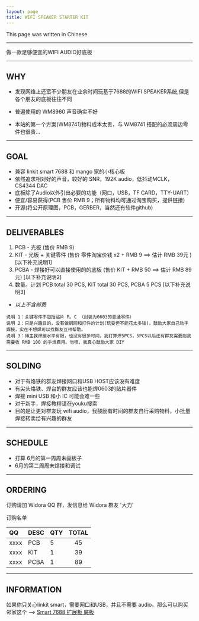 ```yaml
---
layout: page
title: WIFI SPEAKER STARTER KIT
---
```


<div class="message">
  This page was written in Chinese
</div>

--------

<div class="message">
  做一款足够便宜的WIFI AUDIO好底板
</div>

--------

## WHY

* 发现网络上还蛮不少朋友在业余时间玩基于7688的WIFI SPEAKER系统,但是各个朋友的底板往往不同

* 普遍使用的 WM8960 声音确实不好

* 本站的第一个方案(WM8741)物料成本太贵，与 WM8741 搭配的必须周边零件也很贵...

--------

## GOAL

* 兼容 linkit smart 7688 和 mango 家的小核心板
* 依然追求相对好的声音，较好的 SNR，192K audio，低抖动MCLK，CS4344 DAC
* 底板除了Audio以外引出必要的功能（网口，USB，TF CARD，TTY-UART）
* 便宜/容易获得(PCB 售价 RMB 9；所有物料均可通过淘宝购买，提供链接)
* 开源(将公开原理图，PCB，GERBER，当然还有软件github)

--------

## DELIVERABLES

1. PCB - 光板 (售价 RMB 9)
2. KIT - 光板 + 关键零件 (售价 零件淘宝价钱 x2 + RMB 9 ==> 估计 RMB 39元 )  [以下补充说明1]
3. PCBA - 焊接好可以直接使用的的底板 (售价 KIT + RMB 50 ==> 估计 RMB 89 元)  [以下补充说明2]
4. 数量。计划 PCB total 30 PCS, KIT total 30 PCS, PCBA 5 PCS  [以下补充说明3]

* _以上不含邮费_

```
说明 1：关键零件不包括贴片 R，C （封装为0603的普通零件）
说明 2：只是兴趣目的，没有做钢网和打件的计划(玩耍但不能花太多钱)，鼓励大家自己动手焊接，实在不想焊可以找群友互相帮助。
说明 3：博主我焊接水平有限，也没有很多时间，我打算焊5PCS，5PCS以后还有群友需要则我需要收 RMB 100 的手焊费用。勿喷，我真心鼓励大家 DIY
```

--------

## SOLDING 

* 对于有烙铁的群友焊接网口和USB HOST应该没有难度
* 有尖头烙铁、焊台的群友应该也能焊0603的贴片器件
* 焊接 mini USB 和小 IC 可能会难一些
* 对于新手，焊接教程请在youku搜索
* 目的是让更对群友玩 wifi audio，我鼓励有时间的群友自行采购物料，小批量焊接转卖给有兴趣的群友

--------

## SCHEDULE

* 打算 6月的第一周周末画板子
* 6月的第二周周末焊接和调试

--------

## ORDERING

订购请加 Widora QQ 群，发信息给 Widora 群友 '大力'

订购名单

| QQ          |  DESC        |     QTY     |  TOTAL    |
| :---        | :---         | :---        |  :---:    |
| xxxx        |  PCB         | 5           |  45       |
| xxxx        |  KIT         | 1           |  39       |
| xxxx        |  PCBA        | 1           |  89       |

--------

## INFORMATION

如果你只关心linkit smart，需要网口和USB，并且不需要 audio。那么可以购买邻家这个 --> [Smart 7688 扩展板 底板](https://item.taobao.com/item.htm?id=528313226881)